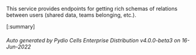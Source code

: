 






This service provides endpoints for getting rich schemas of relations between users (shared data, teams belonging, etc.).

[:summary]

###### Auto generated by Pydio Cells Enterprise Distribution v4.0.0-beta3 on 16-Jun-2022
